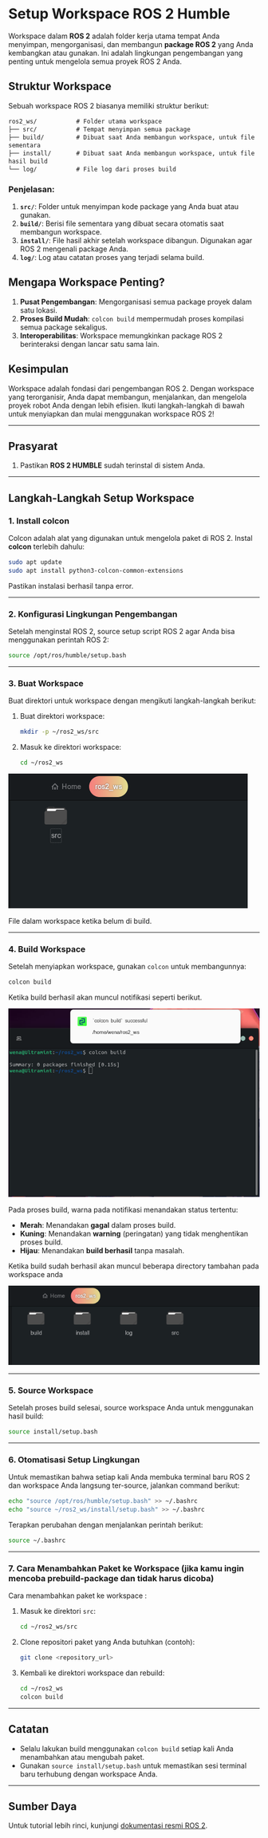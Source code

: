 
# Setup Workspace ROS 2 Humble

Workspace dalam **ROS 2** adalah folder kerja utama tempat Anda menyimpan, mengorganisasi, dan membangun **package ROS 2** yang Anda kembangkan atau gunakan. Ini adalah lingkungan pengembangan yang penting untuk mengelola semua proyek ROS 2 Anda.

## Struktur Workspace 
Sebuah workspace ROS 2 biasanya memiliki struktur berikut:

```
ros2_ws/           # Folder utama workspace
├── src/           # Tempat menyimpan semua package
├── build/         # Dibuat saat Anda membangun workspace, untuk file sementara
├── install/       # Dibuat saat Anda membangun workspace, untuk file hasil build
└── log/           # File log dari proses build
```

### Penjelasan:
1. **`src/`**: Folder untuk menyimpan kode package yang Anda buat atau gunakan.
2. **`build/`**: Berisi file sementara yang dibuat secara otomatis saat membangun workspace.
3. **`install/`**: File hasil akhir setelah workspace dibangun. Digunakan agar ROS 2 mengenali package Anda.
4. **`log/`**: Log atau catatan proses yang terjadi selama build.

## Mengapa Workspace Penting?
1. **Pusat Pengembangan**: Mengorganisasi semua package proyek dalam satu lokasi.
2. **Proses Build Mudah**: `colcon build` mempermudah proses kompilasi semua package sekaligus.
3. **Interoperabilitas**: Workspace memungkinkan package ROS 2 berinteraksi dengan lancar satu sama lain.

## Kesimpulan
Workspace adalah fondasi dari pengembangan ROS 2. Dengan workspace yang terorganisir, Anda dapat membangun, menjalankan, dan mengelola proyek robot Anda dengan lebih efisien. Ikuti langkah-langkah di bawah untuk menyiapkan dan mulai menggunakan workspace ROS 2!

---

## Prasyarat

1. Pastikan **ROS 2 HUMBLE** sudah terinstal di sistem Anda.

---

## Langkah-Langkah Setup Workspace

### 1. Install colcon

Colcon adalah alat yang digunakan untuk mengelola paket di ROS 2. Instal **colcon** terlebih dahulu:

```bash
sudo apt update
sudo apt install python3-colcon-common-extensions
```

Pastikan instalasi berhasil tanpa error.

---

### 2. Konfigurasi Lingkungan Pengembangan

Setelah menginstal ROS 2, source setup script ROS 2 agar Anda bisa menggunakan perintah ROS 2:

```bash
source /opt/ros/humble/setup.bash
```

---

### 3. Buat Workspace

Buat direktori untuk workspace dengan mengikuti langkah-langkah berikut:

1. Buat direktori workspace:

   ```bash
   mkdir -p ~/ros2_ws/src
   ```

2. Masuk ke direktori workspace:

   ```bash
   cd ~/ros2_ws
   ```
   <p align="center">
  <img src="images/SebelumB.png" alt="workspace" />
   </p>
   File dalam workspace ketika belum di build.

---

### 4. Build Workspace

Setelah menyiapkan workspace, gunakan `colcon` untuk membangunnya:

```bash   
colcon build
```
Ketika build berhasil akan muncul notifikasi seperti berikut.
<p align="center">
  <img src="images/notifB.png" alt="workspace" />
</p>

Pada proses build, warna pada notifikasi menandakan status tertentu:

- **Merah**: Menandakan **gagal** dalam proses build.
- **Kuning**: Menandakan **warning** (peringatan) yang tidak menghentikan proses build.
- **Hijau**: Menandakan **build berhasil** tanpa masalah.


Ketika build sudah berhasil akan muncul beberapa directory tambahan pada workspace anda
<p align="center">
  <img src="images/setelahB.png" alt="workspace" />
</p>


---

### 5. Source Workspace

Setelah proses build selesai, source workspace Anda untuk menggunakan hasil build:

```bash
source install/setup.bash
```

---

### 6. Otomatisasi Setup Lingkungan

Untuk memastikan bahwa setiap kali Anda membuka terminal baru ROS 2 dan workspace Anda langsung ter-source, jalankan command berikut:

```bash
echo "source /opt/ros/humble/setup.bash" >> ~/.bashrc
echo "source ~/ros2_ws/install/setup.bash" >> ~/.bashrc
```

Terapkan perubahan dengan menjalankan perintah berikut:

```bash
source ~/.bashrc
```

---

### 7. Cara Menambahkan Paket ke Workspace (jika kamu ingin mencoba prebuild-package dan tidak harus dicoba)

Cara menambahkan paket ke workspace :

1. Masuk ke direktori `src`:

   ```bash
   cd ~/ros2_ws/src
   ```

2. Clone repositori paket yang Anda butuhkan (contoh):

   ```bash
   git clone <repository_url>
   ```

3. Kembali ke direktori workspace dan rebuild:

   ```bash
   cd ~/ros2_ws
   colcon build
   ```

---

## Catatan

- Selalu lakukan build menggunakan `colcon build` setiap kali Anda menambahkan atau mengubah paket.
- Gunakan `source install/setup.bash` untuk memastikan sesi terminal baru terhubung dengan workspace Anda.

---

## Sumber Daya

Untuk tutorial lebih rinci, kunjungi [dokumentasi resmi ROS 2](https://docs.ros.org/en/rolling/index.html).
